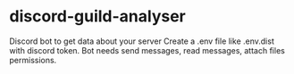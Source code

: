 # discord-guild-analyser
Discord bot to get data about your server
Create a .env file like .env.dist with discord token.
Bot needs send messages, read messages, attach files permissions.
